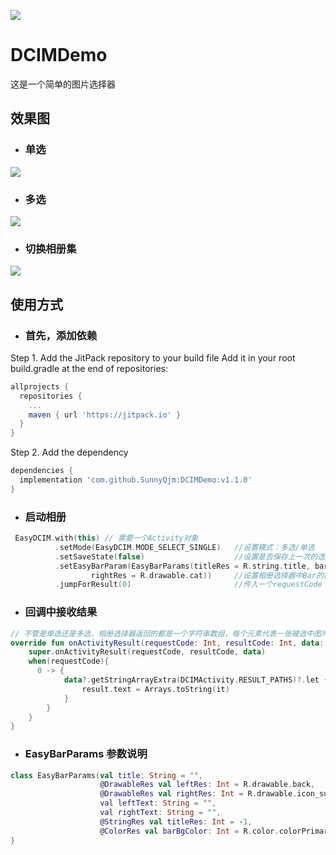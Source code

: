 [![](https://jitpack.io/v/SunnyQjm/DCIMDemo.svg)](https://jitpack.io/#SunnyQjm/DCIMDemo)
# DCIMDemo
这是一个简单的图片选择器

## 效果图
- ### 单选

![](https://github.com/SunnyQjm/DCIMDemo/blob/master/single_select.jpg?raw=true)

- ### 多选

![](https://github.com/SunnyQjm/DCIMDemo/blob/master/multi_select.jpg?raw=true)

- ### 切换相册集

![](https://github.com/SunnyQjm/DCIMDemo/blob/master/select_item.jpg?raw=true)

## 使用方式
- ### 首先，添加依赖
Step 1. Add the JitPack repository to your build file
Add it in your root build.gradle at the end of repositories:
```groovy
allprojects {
  repositories {
    ...
    maven { url 'https://jitpack.io' }
  }
}
```

Step 2. Add the dependency
```groovy
dependencies {
  implementation 'com.github.SunnyQjm:DCIMDemo:v1.1.0'
}

```

- ### 启动相册
```kotlin
 EasyDCIM.with(this) // 需要一个Activity对象                 
          .setMode(EasyDCIM.MODE_SELECT_SINGLE)   //设置模式：多选/单选
          .setSaveState(false)                    //设置是否保存上一次的选择状态
          .setEasyBarParam(EasyBarParams(titleRes = R.string.title, barBgColor = R.color.colorAccent,
                  rightRes = R.drawable.cat))     //设置相册选择器中Bar的样式
          .jumpForResult(0)                       //传入一个requestCode
```
- ### 回调中接收结果
```kotlin
// 不管是单选还是多选，相册选择器返回的都是一个字符串数组，每个元素代表一张被选中图片的path
override fun onActivityResult(requestCode: Int, resultCode: Int, data: Intent?) {
    super.onActivityResult(requestCode, resultCode, data)
    when(requestCode){
      0 -> {
            data?.getStringArrayExtra(DCIMActivity.RESULT_PATHS)?.let {
                result.text = Arrays.toString(it)
            }
        }
    }
}
```

- ### EasyBarParams 参数说明
```Kotlin
class EasyBarParams(val title: String = "",                                     //bar title 
                    @DrawableRes val leftRes: Int = R.drawable.back,            // bar 左边icon的资源
                    @DrawableRes val rightRes: Int = R.drawable.icon_sure,      // bar 右边icon的资源
                    val leftText: String = "",                                  //目前无效
                    val rightText: String = "",                                 //目前无效
                    @StringRes val titleRes: Int = -1,                          //bar title res, 如果设置，会覆盖 title字段
                    @ColorRes val barBgColor: Int = R.color.colorPrimary){      //bar 的背景颜色
}
```
